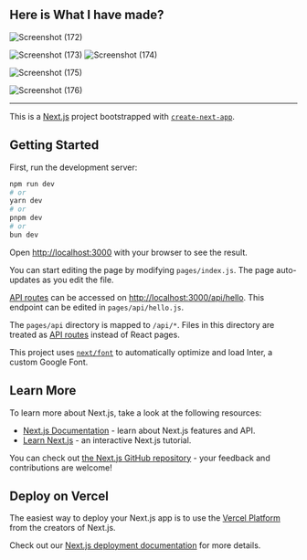 ## Here is What I have made?

![Screenshot (172)](https://github.com/Sahdev-rajput/Curious_Blogs/assets/108891970/10cd8429-c2e3-4a8e-b221-9c8581455fd0)

![Screenshot (173)](https://github.com/Sahdev-rajput/Curious_Blogs/assets/108891970/fe07f316-39cc-4923-bb45-6fb9f4d83e02)
![Screenshot (174)](https://github.com/Sahdev-rajput/Curious_Blogs/assets/108891970/00a96a92-a3bd-40ae-8a83-494056872bab)



![Screenshot (175)](https://github.com/Sahdev-rajput/Curious_Blogs/assets/108891970/a12cb32c-1adf-4544-828a-6c2b90ae6751)

![Screenshot (176)](https://github.com/Sahdev-rajput/Curious_Blogs/assets/108891970/73245fad-2de2-4bd1-9778-f843697e8dc3)
***

This is a [Next.js](https://nextjs.org/) project bootstrapped with [`create-next-app`](https://github.com/vercel/next.js/tree/canary/packages/create-next-app).

## Getting Started

First, run the development server:

```bash
npm run dev
# or
yarn dev
# or
pnpm dev
# or
bun dev
```

Open [http://localhost:3000](http://localhost:3000) with your browser to see the result.

You can start editing the page by modifying `pages/index.js`. The page auto-updates as you edit the file.

[API routes](https://nextjs.org/docs/api-routes/introduction) can be accessed on [http://localhost:3000/api/hello](http://localhost:3000/api/hello). This endpoint can be edited in `pages/api/hello.js`.

The `pages/api` directory is mapped to `/api/*`. Files in this directory are treated as [API routes](https://nextjs.org/docs/api-routes/introduction) instead of React pages.

This project uses [`next/font`](https://nextjs.org/docs/basic-features/font-optimization) to automatically optimize and load Inter, a custom Google Font.

## Learn More

To learn more about Next.js, take a look at the following resources:

- [Next.js Documentation](https://nextjs.org/docs) - learn about Next.js features and API.
- [Learn Next.js](https://nextjs.org/learn) - an interactive Next.js tutorial.

You can check out [the Next.js GitHub repository](https://github.com/vercel/next.js/) - your feedback and contributions are welcome!

## Deploy on Vercel

The easiest way to deploy your Next.js app is to use the [Vercel Platform](https://vercel.com/new?utm_medium=default-template&filter=next.js&utm_source=create-next-app&utm_campaign=create-next-app-readme) from the creators of Next.js.

Check out our [Next.js deployment documentation](https://nextjs.org/docs/deployment) for more details.
